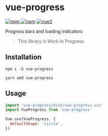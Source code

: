 # vue-progress

[![npm](https://img.shields.io/npm/v/vue-progress.svg) ![npm](https://img.shields.io/npm/dm/vue-progress.svg)](https://www.npmjs.com/package/vue-progress)
[![vue2](https://img.shields.io/badge/vue-2.x-brightgreen.svg)](https://vuejs.org/)

Progress bars and loading indicators

> This library is Work In Progress.

## Installation

```
npm i -S vue-progress
```

```
yarn add vue-progress
```

## Usage

```js
import 'vue-progress/dist/vue-progress.css'
import VueProgress from 'vue-progress'

Vue.use(VueProgress, {
  defaultShape: 'circle',
})
```